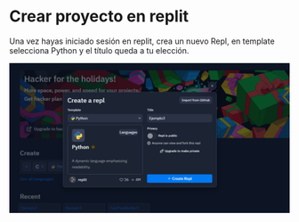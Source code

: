 # Crear proyecto en replit

Una vez hayas iniciado sesión en replit, crea un nuevo Repl, en template selecciona Python y el título queda a tu elección.

![paso4.1](https://github.com/VictorFloresJuarez/Bots-de-Discord/blob/main/Recursos/paso4.1.png?raw=true)
